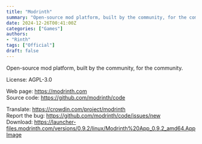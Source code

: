 ```yaml
---
title: "Modrinth"
summary: "Open-source mod platform, built by the community, for the community."
date: 2024-12-26T00:41:00Z
categories: ["Games"]
authors:
- "Rinth"
tags: ["Official"]
draft: false
---
```


Open-source mod platform, built by the community, for the community.

License: AGPL-3.0

Web page: <https://modrinth.com>  
Source code: <https://github.com/modrinth/code>

Translate: <https://crowdin.com/project/modrinth>  
Report the bug: <https://github.com/modrinth/code/issues/new>  
Download: <https://launcher-files.modrinth.com/versions/0.9.2/linux/Modrinth%20App_0.9.2_amd64.AppImage>
